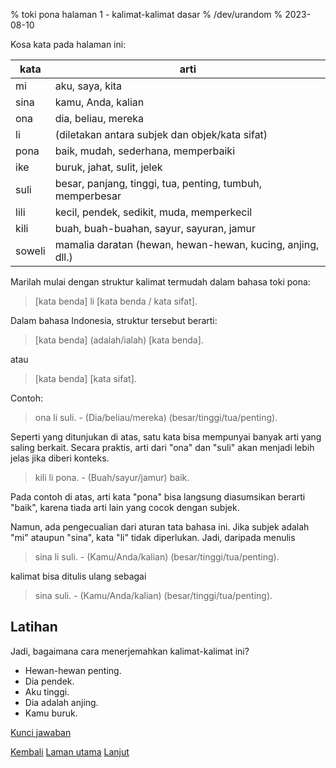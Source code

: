 % toki pona halaman 1 - kalimat-kalimat dasar
% /dev/urandom
% 2023-08-10

Kosa kata pada halaman ini:

| kata  | arti                                                       |
|-------|------------------------------------------------------------|
| mi    | aku, saya, kita                                            |
| sina  | kamu, Anda, kalian                                         |
| ona   | dia, beliau, mereka                                        |
| li    | (diletakan antara subjek dan objek/kata sifat)             |
| pona  | baik, mudah, sederhana, memperbaiki                        |
| ike   | buruk, jahat, sulit, jelek                                 |
| suli  | besar, panjang, tinggi, tua, penting, tumbuh, memperbesar  |
| lili  | kecil, pendek, sedikit, muda, memperkecil                  |
| kili  | buah, buah-buahan, sayur, sayuran, jamur                   |
| soweli| mamalia daratan (hewan, hewan-hewan, kucing, anjing, dll.) |

Marilah mulai dengan struktur kalimat termudah dalam bahasa toki pona:

> [kata benda] li [kata benda / kata sifat].

Dalam bahasa Indonesia, struktur tersebut berarti:

> [kata benda] (adalah/ialah) [kata benda].

atau

> [kata benda] [kata sifat].

Contoh:

> ona li suli. - (Dia/beliau/mereka) (besar/tinggi/tua/penting).

Seperti yang ditunjukan di atas, satu kata bisa mempunyai banyak arti yang saling
berkait. Secara praktis, arti dari "ona" dan "suli" akan menjadi lebih jelas jika
diberi konteks.

> kili li pona. - (Buah/sayur/jamur) baik.

Pada contoh di atas, arti kata "pona" bisa langsung diasumsikan berarti "baik",
karena tiada arti lain yang cocok dengan subjek.

Namun, ada pengecualian dari aturan tata bahasa ini. Jika subjek adalah "mi" ataupun
"sina", kata "li" tidak diperlukan. Jadi, daripada menulis

> sina li suli. - (Kamu/Anda/kalian) (besar/tinggi/tua/penting).

kalimat bisa ditulis ulang sebagai

> sina suli. - (Kamu/Anda/kalian) (besar/tinggi/tua/penting).

## Latihan

Jadi, bagaimana cara menerjemahkan kalimat-kalimat ini?

* Hewan-hewan penting.
* Dia pendek.
* Aku tinggi.
* Dia adalah anjing.
* Kamu buruk.

[Kunci jawaban](id_answers.html#p1)

[Kembali](id_0.html) [Laman utama](id_index.html) [Lanjut](id_2.html)
